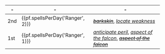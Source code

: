 -|-|-
-|-|-
2nd | {{pf.spellsPerDay('Ranger', 2)}} | ~~*[barkskin](:d20-spell:barkskin)*~~, *[locate weakness](:d20-spell:locate-weakness)*
1st | {{pf.spellsPerDay('Ranger', 1)}} | *[anticipate peril](:d20-spell:anticipate-peril)*, *[aspect of the falcon](:d20-spell:aspect-of-the-falcon)*, ~~*[aspect of the falcon](:d20-spell:aspect-of-the-falcon)*~~